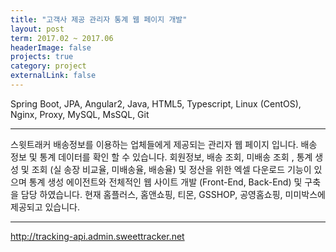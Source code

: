 ```yaml
---
title: "고객사 제공 관리자 통계 웹 페이지 개발"
layout: post
term: 2017.02 ~ 2017.06
headerImage: false
projects: true
category: project
externalLink: false
---
```


Spring Boot, JPA, Angular2,  Java, HTML5, Typescript, Linux (CentOS), Nginx, Proxy, MySQL, MsSQL, Git

---

스윗트래커 배송정보를 이용하는 업체들에게 제공되는 관리자 웹 페이지 입니다. 배송 정보 및 통계 데이터를 확인 할 수 있습니다.
회원정보, 배송 조회, 미배송 조회 , 통계 생성 및 조회 (실 송장 비교율, 미배송율, 배송율) 및 정산을 위한 엑셀 다운로드 기능이 있으며 통계 생성 에이전트와 전체적인 웹 사이트 개발 (Front-End, Back-End) 및 구축을 담당 하였습니다. 현재 홈플러스, 홈앤쇼핑, 티몬, GSSHOP, 공영홈쇼핑, 미미박스에 제공되고 있습니다.

---

http://tracking-api.admin.sweettracker.net